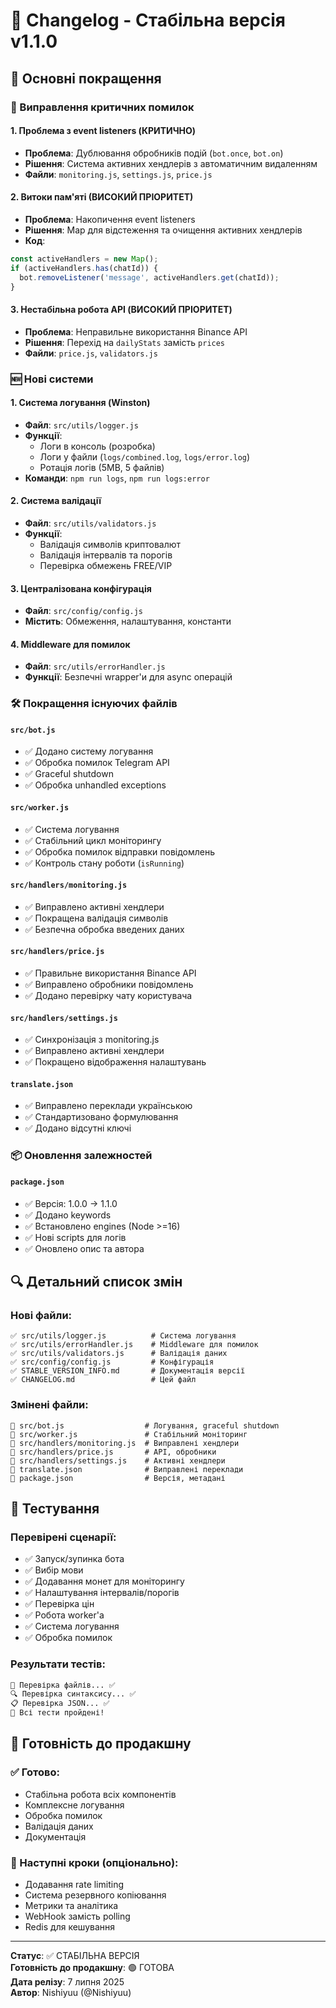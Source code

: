 # 📝 Changelog - Стабільна версія v1.1.0

## 🚀 Основні покращення

### 🔧 Виправлення критичних помилок

#### 1. **Проблема з event listeners** (КРИТИЧНО)
- **Проблема**: Дублювання обробників подій (`bot.once`, `bot.on`)
- **Рішення**: Система активних хендлерів з автоматичним видаленням
- **Файли**: `monitoring.js`, `settings.js`, `price.js`

#### 2. **Витоки пам'яті** (ВИСОКИЙ ПРІОРИТЕТ)
- **Проблема**: Накопичення event listeners
- **Рішення**: Map для відстеження та очищення активних хендлерів
- **Код**:
```javascript
const activeHandlers = new Map();
if (activeHandlers.has(chatId)) {
  bot.removeListener('message', activeHandlers.get(chatId));
}
```

#### 3. **Нестабільна робота API** (ВИСОКИЙ ПРІОРИТЕТ)
- **Проблема**: Неправильне використання Binance API
- **Рішення**: Перехід на `dailyStats` замість `prices`
- **Файли**: `price.js`, `validators.js`

### 🆕 Нові системи

#### 1. **Система логування** (Winston)
- **Файл**: `src/utils/logger.js`
- **Функції**: 
  - Логи в консоль (розробка)
  - Логи у файли (`logs/combined.log`, `logs/error.log`)
  - Ротація логів (5MB, 5 файлів)
- **Команди**: `npm run logs`, `npm run logs:error`

#### 2. **Система валідації**
- **Файл**: `src/utils/validators.js`
- **Функції**:
  - Валідація символів криптовалют
  - Валідація інтервалів та порогів
  - Перевірка обмежень FREE/VIP

#### 3. **Централізована конфігурація**
- **Файл**: `src/config/config.js`
- **Містить**: Обмеження, налаштування, константи

#### 4. **Middleware для помилок**
- **Файл**: `src/utils/errorHandler.js`
- **Функції**: Безпечні wrapper'и для async операцій

### 🛠 Покращення існуючих файлів

#### `src/bot.js`
- ✅ Додано систему логування
- ✅ Обробка помилок Telegram API
- ✅ Graceful shutdown
- ✅ Обробка unhandled exceptions

#### `src/worker.js`
- ✅ Система логування
- ✅ Стабільний цикл моніторингу
- ✅ Обробка помилок відправки повідомлень
- ✅ Контроль стану роботи (`isRunning`)

#### `src/handlers/monitoring.js`
- ✅ Виправлено активні хендлери
- ✅ Покращена валідація символів
- ✅ Безпечна обробка введених даних

#### `src/handlers/price.js`
- ✅ Правильне використання Binance API
- ✅ Виправлено обробники повідомлень
- ✅ Додано перевірку чату користувача

#### `src/handlers/settings.js`
- ✅ Синхронізація з monitoring.js
- ✅ Виправлено активні хендлери
- ✅ Покращено відображення налаштувань

#### `translate.json`
- ✅ Виправлено переклади українською
- ✅ Стандартизовано формулювання
- ✅ Додано відсутні ключі

### 📦 Оновлення залежностей

#### `package.json`
- ✅ Версія: 1.0.0 → 1.1.0
- ✅ Додано keywords
- ✅ Встановлено engines (Node >=16)
- ✅ Нові scripts для логів
- ✅ Оновлено опис та автора

## 🔍 Детальний список змін

### Нові файли:
```
✅ src/utils/logger.js          # Система логування
✅ src/utils/errorHandler.js    # Middleware для помилок  
✅ src/utils/validators.js      # Валідація даних
✅ src/config/config.js         # Конфігурація
✅ STABLE_VERSION_INFO.md       # Документація версії
✅ CHANGELOG.md                 # Цей файл
```

### Змінені файли:
```
🔧 src/bot.js                  # Логування, graceful shutdown
🔧 src/worker.js               # Стабільний моніторинг
🔧 src/handlers/monitoring.js  # Виправлені хендлери
🔧 src/handlers/price.js       # API, обробники
🔧 src/handlers/settings.js    # Активні хендлери
🔧 translate.json              # Виправлені переклади
🔧 package.json                # Версія, метадані
```

## 🧪 Тестування

### Перевірені сценарії:
- ✅ Запуск/зупинка бота
- ✅ Вибір мови
- ✅ Додавання монет для моніторингу
- ✅ Налаштування інтервалів/порогів
- ✅ Перевірка цін
- ✅ Робота worker'а
- ✅ Система логування
- ✅ Обробка помилок

### Результати тестів:
```bash
📁 Перевірка файлів... ✅
🔍 Перевірка синтаксису... ✅  
📋 Перевірка JSON... ✅
🎉 Всі тести пройдені!
```

## 🚀 Готовність до продакшну

### ✅ Готово:
- Стабільна робота всіх компонентів
- Комплексне логування
- Обробка помилок
- Валідація даних
- Документація

### 🔄 Наступні кроки (опціонально):
- Додавання rate limiting
- Система резервного копіювання
- Метрики та аналітика
- WebHook замість polling
- Redis для кешування

---

**Статус**: ✅ СТАБІЛЬНА ВЕРСІЯ  
**Готовність до продакшну**: 🟢 ГОТОВА  
**Дата релізу**: 7 липня 2025  
**Автор**: Nishiyuu (@Nishiyuu)
